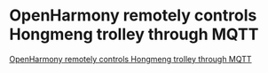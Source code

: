 # OpenHarmony remotely controls Hongmeng trolley through MQTT
[OpenHarmony remotely controls Hongmeng trolley through MQTT](https://aiwithcloud.com/2022/09/16/openharmony_remotely_controls_hongmeng_trolley_through_mqtt/)